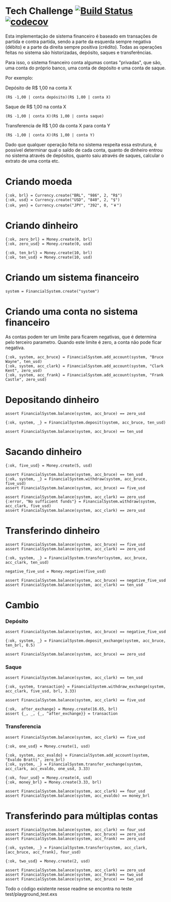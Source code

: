 # Tech Challenge [![Build Status](https://travis-ci.org/evaldobratti/tech-challenge.svg?branch=master)](https://travis-ci.org/evaldobratti/tech-challenge)[![codecov](https://codecov.io/gh/evaldobratti/tech-challenge/branch/master/graph/badge.svg)](https://codecov.io/gh/evaldobratti/tech-challenge)

Esta implementação de sistema financeiro é baseado em transações de partida e contra partida, sendo a parte da esquerda sempre negativa (débito) e a parte da direita sempre positiva (crédito). Todas as operações feitas no sistema são historizadas, depósito, saques e transferências.

Para isso, o sistema financeiro conta algumas contas "privadas", que são, uma conta do próprio banco, uma conta de depósito e uma conta de saque.

Por exemplo:

Depósito de R$ 1,00 na conta X
```
(R$ -1,00 | conta depósito)(R$ 1,00 | conta X)
```

Saque de R$ 1,00 na conta X
```
(R$ -1,00 | conta X)(R$ 1,00 | conta saque)
```

Transferencia de R$ 1,00 da conta X para conta Y
```
(R$ -1,00 | conta X)(R$ 1,00 | conta Y)
```

Dado que qualquer operação feita no sistema respeita essa estrutura, é possível determinar qual o saldo de cada conta, quanto de dinheiro entrou no sistema através de depósitos, quanto saiu através de saques, calcular o extrato de uma conta etc.


# Criando moeda
```
{:ok, brl} = Currency.create("BRL", "986", 2, "R$")
{:ok, usd} = Currency.create("USD", "840", 2, "$")
{:ok, yen} = Currency.create("JPY", "392", 0, "￥")
```
# Criando dinheiro
```
{:ok, zero_brl} = Money.create(0, brl)
{:ok, zero_usd} = Money.create(0, usd)

{:ok, ten_brl} = Money.create(10, brl)
{:ok, ten_usd} = Money.create(10, usd)
```
# Criando um sistema financeiro
```
system = FinancialSystem.create("system")
```
# Criando uma conta no sistema financeiro
As contas podem ter um limite para ficarem negativas, que é determina pelo terceiro parametro.
Quando este limite é zero, a conta não pode ficar negativa.
```
{:ok, system, acc_bruce} = FinancialSystem.add_account(system, "Bruce Wayne", ten_usd)
{:ok, system, acc_clark} = FinancialSystem.add_account(system, "Clark Kent", zero_usd)
{:ok, system, acc_frank} = FinancialSystem.add_account(system, "Frank Castle", zero_usd)
```
# Depositando dinheiro
```
assert FinancialSystem.balance(system, acc_bruce) == zero_usd

{:ok, system, _} = FinancialSystem.deposit(system, acc_bruce, ten_usd)

assert FinancialSystem.balance(system, acc_bruce) == ten_usd
```
# Sacando dinheiro
```
{:ok, five_usd} = Money.create(5, usd)

assert FinancialSystem.balance(system, acc_bruce) == ten_usd
{:ok, system, _} = FinancialSystem.withdraw(system, acc_bruce, five_usd)
assert FinancialSystem.balance(system, acc_bruce) == five_usd

assert FinancialSystem.balance(system, acc_clark) == zero_usd
{:error, "No sufficient funds"} = FinancialSystem.withdraw(system, acc_clark, five_usd)
assert FinancialSystem.balance(system, acc_clark) == zero_usd
```
# Transferindo dinheiro
```
assert FinancialSystem.balance(system, acc_bruce) == five_usd
assert FinancialSystem.balance(system, acc_clark) == zero_usd

{:ok, system, _} = FinancialSystem.transfer(system, acc_bruce, acc_clark, ten_usd)

negative_five_usd = Money.negative(five_usd)

assert FinancialSystem.balance(system, acc_bruce) == negative_five_usd
assert FinancialSystem.balance(system, acc_clark) == ten_usd
```
# Cambio
### Depósito
```
assert FinancialSystem.balance(system, acc_bruce) == negative_five_usd

{:ok, system, _} = FinancialSystem.deposit_exchange(system, acc_bruce, ten_brl, 0.5)

assert FinancialSystem.balance(system, acc_bruce) == zero_usd
```
### Saque
```
assert FinancialSystem.balance(system, acc_clark) == ten_usd

{:ok, system, transaction} = FinancialSystem.withdraw_exchange(system, acc_clark, five_usd, brl, 3.33)

assert FinancialSystem.balance(system, acc_clark) == five_usd

{:ok,  after_exchange} = Money.create(16.65, brl)
assert {_, _, {_, ^after_exchange}} = transaction
```
### Transferencia
```
assert FinancialSystem.balance(system, acc_clark) == five_usd

{:ok, one_usd} = Money.create(1, usd)

{:ok, system, acc_evaldo} = FinancialSystem.add_account(system, "Evaldo Bratti", zero_brl)
{:ok, system, _} = FinancialSystem.transfer_exchange(system, acc_clark, acc_evaldo, one_usd, 3.33)

{:ok, four_usd} = Money.create(4, usd)
{:ok, money_brl} = Money.create(3.33, brl)

assert FinancialSystem.balance(system, acc_clark) == four_usd
assert FinancialSystem.balance(system, acc_evaldo) == money_brl
```
# Transferindo para múltiplas contas
```
assert FinancialSystem.balance(system, acc_clark) == four_usd
assert FinancialSystem.balance(system, acc_bruce) == zero_usd
assert FinancialSystem.balance(system, acc_frank) == zero_usd

{:ok, system, _} = FinancialSystem.transfer(system, acc_clark, [acc_bruce, acc_frank], four_usd)

{:ok, two_usd} = Money.create(2, usd)

assert FinancialSystem.balance(system, acc_clark) == zero_usd
assert FinancialSystem.balance(system, acc_frank) == two_usd
assert FinancialSystem.balance(system, acc_bruce) == two_usd
```

Todo o código existente nesse readme se encontra no teste test/playground_test.exs
